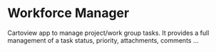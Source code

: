 # Workforce Manager
Cartoview app  to manage project/work group tasks.
It provides a full management of a task status, priority, attachments, comments ...
